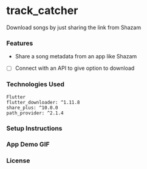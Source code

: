 # track_catcher

Download songs by just sharing the link from Shazam

### Features

- Share a song metadata from an app like Shazam
- [ ] Connect with an API to give option to download

### Technologies Used

    Flutter
    flutter_downloader: ^1.11.8
    share_plus: ^10.0.0
    path_provider: ^2.1.4

### Setup Instructions



### App Demo GIF


### License

